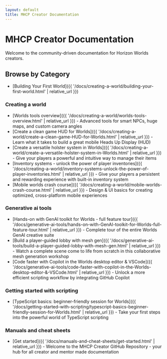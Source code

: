 ```yaml
---
layout: default
title: MHCP Creator Documentation
---
```


# MHCP Creator Documentation

Welcome to the community-driven documentation for Horizon Worlds creators.

## Browse by Category

* [Building Your First World]({{ '/docs/creating-a-world/building-your-first-world.html' | relative_url }})

### Creating a world

* [Worlds tools overview]({{ '/docs/creating-a-world/worlds-tools-overview.html' | relative_url }}) - Advanced tools for smart NPCs, huge maps, and custom camera angles
* [Create a clean game HUD for Worlds]({{ '/docs/creating-a-world/create-a-clean-game-HUD-for-Worlds.html' | relative_url }}) - Learn what it takes to build a great mobile Heads Up Display (HUD)
* [Create a versatile holster system in Worlds]({{ '/docs/creating-a-world/create-a-versatile-holster-system-in-Worlds.html' | relative_url }}) - Give your players a powerful and intuitive way to manage their items
* [Inventory systems - unlock the power of player inventories]({{ '/docs/creating-a-world/inventory-systems-unlock-the-power-of-player-inventories.html' | relative_url }}) - Give your players a persistent and rewarding experience with built-in inventory system
* [Mobile worlds crash course]({{ '/docs/creating-a-world/mobile-worlds-crash-course.html' | relative_url }}) - Design & UI basics for creating optimized, cross-platform mobile experiences

### Generative ai tools

* [Hands-on with GenAI toolkit for Worlds - full feature tour]({{ '/docs/generative-ai-tools/hands-on-with-GenAI-toolkit-for-Worlds-full-feature-tour.html' | relative_url }}) - Complete tour of the entire Worlds GenAI creative suite
* [Build a player-guided lobby with mesh gen]({{ '/docs/generative-ai-tools/build-a-player-guided-lobby-with-mesh-gen.html' | relative_url }}) - Watch a complete scene come to life from scratch in this collaborative mesh generation workshop
* [Code faster with Copilot in the Worlds desktop editor & VSCode]({{ '/docs/generative-ai-tools/code-faster-with-copilot-in-the-Worlds-desktop-editor-&-VSCode.html' | relative_url }}) - Unlock a more efficient scripting workflow by integrating GitHub Copilot

### Getting started with scripting

* [TypeScript basics: beginner-friendly session for Worlds]({{ '/docs/getting-started-with-scripting/typescript-basics-beginner-friendly-session-for-Worlds.html' | relative_url }}) - Take your first steps into the powerful world of TypeScript scripting

### Manuals and cheat sheets

* [Get started]({{ '/docs/manuals-and-cheat-sheets/get-started.html' | relative_url }}) - Welcome to the MHCP Creator GitHub Repository - your hub for all creator and mentor made documentation
